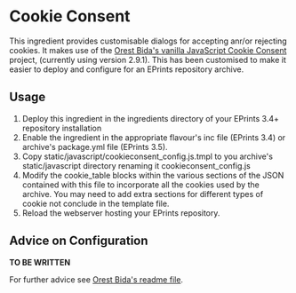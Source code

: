 # Cookie Consent
This ingredient provides customisable dialogs for accepting anr/or rejecting cookies. It makes use of the
[Orest Bida's vanilla JavaScript Cookie Consent](https://github.com/orestbida/cookieconsent) project, (currently using version 2.9.1).  This has been customised to make it easier to deploy and configure for an EPrints repository archive.

## Usage

1. Deploy this ingredient in the ingredients directory of your EPrints 3.4+ repository installation
2. Enable the ingredient in the appropriate flavour's inc file (EPrints 3.4) or archive's package.yml file (EPrints 3.5).
3. Copy static/javascript/cookieconsent\_config.js.tmpl to you archive's static/javascript directory renaming it cookieconsent\_config.js
4. Modify the cookie\_table blocks within the various sections of the JSON contained with this file to incorporate all the cookies used by the archive.  You may need to add extra sections for different types of cookie not conclude in the template file.
5. Reload the webserver hosting your EPrints repository.

## Advice on Configuration
**TO BE WRITTEN**

For further advice see [Orest Bida's readme file](https://github.com/orestbida/cookieconsent/blob/master/Readme.md).
